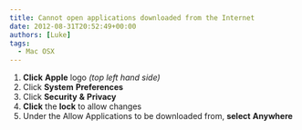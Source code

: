 ```yaml
---
title: Cannot open applications downloaded from the Internet
date: 2012-08-31T20:52:49+00:00
authors: [Luke]
tags:
  - Mac OSX
---
```

<ol start="1">
  <li>
    <strong>Click</strong> <strong>Apple</strong> logo<em> (top left hand side)</em>
  </li>
  <li>
    Click <strong>System</strong> <strong>Preferences</strong>
  </li>
  <li>
    Click <strong>Security</strong> <strong>&</strong> <strong>Privacy</strong>
  </li>
  <li>
    <strong>Click</strong> the <strong>lock</strong> to allow changes
  </li>
  <li>
    Under the Allow Applications to be downloaded from, <strong>select</strong> <strong>Anywhere</strong>
  </li>
</ol>